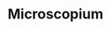 ---
title: "Microscopium"
hashtag: microscopium
borders:
  - Capricornus
  - Grus
  - Indus
  - Piscis Austrinus
  - Sagittarius
  - Telescopium
layout: hashtag
subdivision-of:
  - southern celestial hemisphere
tags:
  - Constellation
---